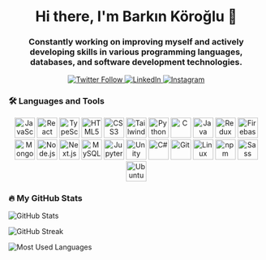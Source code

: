 <h1 align="center">Hi there, I'm Barkın Köroğlu 👋</h1>

<h3 align="center">Constantly working on improving myself and actively developing skills in various programming languages, databases, and software development technologies.</h3>

<p align="center">
  <a href="https://twitter.com/barkinkoroglu" target="_blank">
    <img src="https://img.shields.io/twitter/follow/barkinkoroglu?style=social" alt="Twitter Follow" />
  </a>
  <a href="https://linkedin.com/in/barkinkoroglu" target="_blank">
    <img src="https://img.shields.io/badge/-barkinkoroglu-blue?style=flat&logo=Linkedin&logoColor=white&link=https://linkedin.com/in/barkinkoroglu" alt="LinkedIn" />
  </a>
  <a href="https://instagram.com/koroglu.barkin" target="_blank">
    <img src="https://img.shields.io/badge/-koroglu.barkin-purple?style=flat&logo=Instagram&logoColor=white&link=https://instagram.com/koroglu.barkin" alt="Instagram" />
  </a>
</p>

### 🛠️ Languages and Tools

<p align="center">
  <img src="https://cdn.jsdelivr.net/gh/devicons/devicon/icons/javascript/javascript-original.svg" alt="JavaScript" height="40" />
  <img src="https://cdn.jsdelivr.net/gh/devicons/devicon/icons/react/react-original.svg" alt="React" height="40" />
  <img src="https://cdn.jsdelivr.net/gh/devicons/devicon/icons/typescript/typescript-original.svg" alt="TypeScript" height="40" />
  <img src="https://cdn.jsdelivr.net/gh/devicons/devicon/icons/html5/html5-original.svg" alt="HTML5" height="40" />
  <img src="https://cdn.jsdelivr.net/gh/devicons/devicon/icons/css3/css3-original.svg" alt="CSS3" height="40" />
  <img src="https://cdn.jsdelivr.net/gh/devicons/devicon/icons/tailwindcss/tailwindcss-original-wordmark.svg" alt="Tailwind CSS" height="40" />
  <img src="https://cdn.jsdelivr.net/gh/devicons/devicon/icons/python/python-original.svg" alt="Python" height="40" />
  <img src="https://cdn.jsdelivr.net/gh/devicons/devicon/icons/c/c-original.svg" alt="C" height="40" />
  <img src="https://cdn.jsdelivr.net/gh/devicons/devicon/icons/java/java-original.svg" alt="Java" height="40" />
  <img src="https://cdn.jsdelivr.net/gh/devicons/devicon/icons/redux/redux-original.svg" alt="Redux" height="40" />
  <img src="https://cdn.jsdelivr.net/gh/devicons/devicon/icons/firebase/firebase-plain.svg" alt="Firebase" height="40" />
  <img src="https://cdn.jsdelivr.net/gh/devicons/devicon/icons/mongodb/mongodb-original.svg" alt="MongoDB" height="40" />
  <img src="https://cdn.jsdelivr.net/gh/devicons/devicon/icons/nodejs/nodejs-original.svg" alt="Node.js" height="40" />
  <img src="https://cdn.jsdelivr.net/gh/devicons/devicon/icons/nextjs/nextjs-original.svg" alt="Next.js" height="40" />
  <img src="https://cdn.jsdelivr.net/gh/devicons/devicon/icons/mysql/mysql-original.svg" alt="MySQL" height="40" />
  <img src="https://cdn.jsdelivr.net/gh/devicons/devicon/icons/jupyter/jupyter-original.svg" alt="Jupyter" height="40" />
  <img src="https://cdn.jsdelivr.net/gh/devicons/devicon/icons/unity/unity-original.svg" alt="Unity" height="40" />
  <img src="https://cdn.jsdelivr.net/gh/devicons/devicon/icons/csharp/csharp-original.svg" alt="C#" height="40" />
  <img src="https://cdn.jsdelivr.net/gh/devicons/devicon/icons/git/git-original.svg" alt="Git" height="40" />
  <img src="https://cdn.jsdelivr.net/gh/devicons/devicon/icons/linux/linux-original.svg" alt="Linux" height="40" />
  <img src="https://cdn.jsdelivr.net/gh/devicons/devicon/icons/npm/npm-original-wordmark.svg" alt="npm" height="40" />
  <img src="https://cdn.jsdelivr.net/gh/devicons/devicon/icons/sass/sass-original.svg" alt="Sass" height="40" />
  <img src="https://cdn.jsdelivr.net/gh/devicons/devicon/icons/ubuntu/ubuntu-plain.svg" alt="Ubuntu" height="40" />
</p>

### 🔥 My GitHub Stats

<p>
  <img src="https://github-readme-stats.vercel.app/api?username=barkinkoroglu&show_icons=true&locale=en" alt="GitHub Stats" />
</p>

<p>
  <img src="https://github-readme-streak-stats.herokuapp.com/?user=barkinkoroglu" alt="GitHub Streak" />
</p>

<p>
  <img src="https://github-readme-stats.vercel.app/api/top-langs/?username=barkinkoroglu&show_icons=true&locale=en&layout=compact" alt="Most Used Languages" />
</p>

